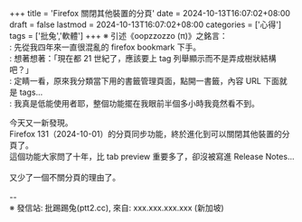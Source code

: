 +++
title = 'Firefox 關閉其他裝置的分頁'
date = 2024-10-13T16:07:02+08:00
draft = false
lastmod = 2024-10-13T16:07:02+08:00
categories = ['心得']
tags = ['批兔','軟體']
+++
※ 引述《oopzzozzo (π)》之銘言：<br>
: 先從我四年來一直很混亂的 firefox bookmark 下手。<br>
: 想著想著：「現在都 21 世紀了，應該要上 tag 列舉顯示而不是弄成樹狀結構吧？」<br>
: 定睛一看，原來我分類當下用的書籤管理頁面，點開一書籤，內容 URL 下面就是 tags…<br>
: 我真是低能使用者耶，整個功能擺在我眼前半個多小時我竟然看不到。<br>

今天又一新發現。<br>
Firefox 131（2024-10-01）的分頁同步功能，終於進化到可以關閉其他裝置的分頁了。<br>
這個功能大家問了十年，比 tab preview 重要多了，卻沒被寫進 Release Notes…<br>
<br>
又少了一個不關分頁的理由了。<br>
<br>
--<br>
※ 發信站: 批踢踢兔(ptt2.cc), 來自: xxx.xxx.xxx.xxx (新加坡)<br>
